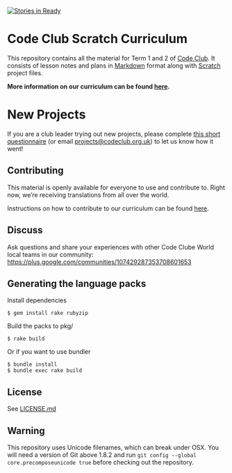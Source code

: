 [![Stories in Ready](https://badge.waffle.io/codeclub/scratch-curriculum.png?label=ready&title=Ready)](https://waffle.io/codeclub/scratch-curriculum)
# Code Club Scratch Curriculum

This repository contains all the material for Term 1 and 2 of [Code Club][codeclub].
It consists of lesson notes and plans in [Markdown][markdown] format along with
[Scratch][scratch] project files.

__More information on our curriculum can be found [here](https://github.com/CodeClub/curriculum_documentation/blob/master/README.md).__

# New Projects

If you are a club leader trying out new projects, please complete <a href="https://docs.google.com/forms/d/1eMCfpYe3v7eYu5M8rSqLKlmq7cczLCLHx66csgyUyVU/viewform?usp=send_form" target="_blank">this short questionnaire</a> (or email projects@codeclub.org.uk) to let us know how it went!

## Contributing

This material is openly available for everyone to use and contribute to. Right now, we’re receiving translations from all over the world.

Instructions on how to contribute to our curriculum can be found [here](https://github.com/CodeClub/curriculum_documentation/blob/master/contributing.md).

## Discuss
Ask questions and share your experiences with other Code Clube World local teams in our community:
https://plus.google.com/communities/107429287353708601653

## Generating the language packs

Install dependencies

```shell
$ gem install rake rubyzip
```

Build the packs to pkg/

```shell
$ rake build
```

Or if you want to use bundler

```shell
$ bundle install
$ bundle exec rake build
```

## License

See [LICENSE.md](LICENSE.md)

## Warning

This repository uses Unicode filenames, which can break under OSX. You will need a version of Git above 1.8.2 and run `git config --global core.precomposeunicode true` before checking out the repository.

[codeclub]: http://codeclubworld.org/
[markdown]: http://daringfireball.net/projects/markdown/
[scratch]: http://scratch.mit.edu/


